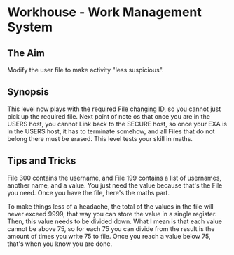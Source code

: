 # Workhouse - Work Management System

## The Aim
Modify the user file to make activity "less suspicious".

## Synopsis
This level now plays with the required File changing ID, so you cannot just pick up the required file. Next point of note os that once you are in the USERS host, you cannot Link back to the SECURE host, so once your EXA is in the USERS host, it has to terminate somehow, and all Files that do not belong there must be erased. This level tests your skill in maths.

## Tips and Tricks
File 300 contains the username, and File 199 contains a list of usernames, another name, and a value. You just need the value because that's the File you need. Once you have the file, here's the maths part.

To make things less of a headache, the total of the values in the file will never exceed 9999, that way you can store the value in a single register. Then, this value needs to be divided down. What I mean is that each value cannot be above 75, so for each 75 you can divide from the result is the amount of times you write 75 to file. Once you reach a value below 75, that's when you know you are done. 